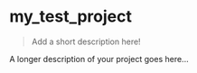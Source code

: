 # my_test_project

> Add a short description here!

A longer description of your project goes here...
